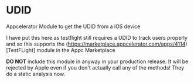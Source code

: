 UDID
====

Appcelerator Module to get the UDID from a iOS device

I have put this here as testflight still requires a UDID to track users properly and so this supports the (https://marketplace.appcelerator.com/apps/4114)[TestFLight] module in the Appc Marketplace

__DO NOT__ include this module in anyway in your production release. It will be rejected by Apple even if you don't actually call any of the methods! They do a static analysis now.
